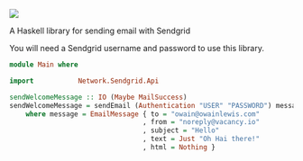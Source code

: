 ![](https://assets3.sendgrid.com/mkt/assets/logos_brands/horizontal/PNG/logo_full_color_flat-a982ded4b0b159db49a552f2cf490439.png)
 
A Haskell library for sending email with Sendgrid

You will need a Sendgrid username and password to use this library.

```haskell
module Main where

import           Network.Sendgrid.Api

sendWelcomeMessage :: IO (Maybe MailSuccess)
sendWelcomeMessage = sendEmail (Authentication "USER" "PASSWORD") message
    where message = EmailMessage { to = "owain@owainlewis.com"
                                 , from = "noreply@vacancy.io"
                                 , subject = "Hello"
                                 , text = Just "Oh Hai there!"
                                 , html = Nothing }
```
